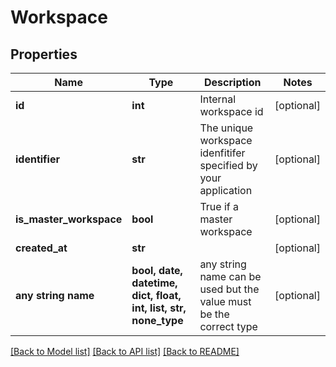 # Workspace


## Properties
Name | Type | Description | Notes
------------ | ------------- | ------------- | -------------
**id** | **int** | Internal workspace id | [optional] 
**identifier** | **str** | The unique workspace idenfitifer specified by your application | [optional] 
**is_master_workspace** | **bool** | True if a master workspace | [optional] 
**created_at** | **str** |  | [optional] 
**any string name** | **bool, date, datetime, dict, float, int, list, str, none_type** | any string name can be used but the value must be the correct type | [optional]

[[Back to Model list]](../README.md#documentation-for-models) [[Back to API list]](../README.md#documentation-for-api-endpoints) [[Back to README]](../README.md)


